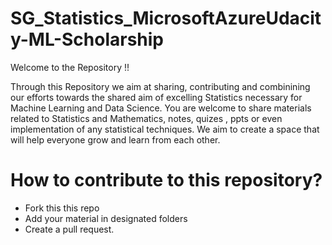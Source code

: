 # SG_Statistics_MicrosoftAzureUdacity-ML-Scholarship

Welcome to the Repository !!

Through this Repository we aim at sharing, contributing and combinining our efforts towards the shared aim of excelling Statistics necessary for Machine Learning and Data Science. You are welcome to share materials related to Statistics and Mathematics, notes, quizes , ppts or even implementation of any statistical techniques. We aim to create a space that will help everyone grow and learn from each other.

# How to contribute to this repository?
* Fork this this repo
* Add your material in designated folders
* Create a pull request.

